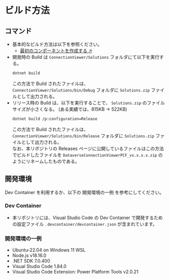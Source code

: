 # ビルド方法

## コマンド

- 基本的なビルド方法は以下を参照ください。
  - [最初のコンポーネントを作成する ↗️](https://learn.microsoft.com/ja-jp/power-apps/developer/component-framework/implementing-controls-using-typescript)
- 開発時の Build は `ConnectionViewer/Solutions` フォルダにて以下を実行する。
  ```bash
  dotnet build
  ```
  この方法で Build されたファイルは、`ConnectionViewer/Solutions/bin/Debug` フォルダに `Solutions.zip` ファイルとして出力される。  
- リリース時の Build は、以下を実行することで、 `Solutions.zip` のファイルサイズが小さくなる。 (ある実績では、815KB -> 522KB)
  ```bash
  dotnet build /p:configuration=Release
  ```
  この方法で Build されたファイルは、`ConnectionViewer/Solutions/bin/Release` フォルダに `Solutions.zip` ファイルとして出力される。  
  なお、本リポジトリの Releases ページに公開しているファイルはこの方法でビルドしたファイルを `DataverseConnectionViewerPCF_vx.x.x.x.zip` のようにリネームしたものである。

## 開発環境

Dev Container を利用するか、以下の 開発環境の一例 を参考にしてください。

### Dev Container

- 本リポジトリには、Visual Studio Code の Dev Container で開発するための設定ファイル `.devcontainer/devcontainer.json` が含まれています。

### 開発環境の一例

- Ubuntu-22.04 on Windows 11 WSL
- Node.js v18.16.0
- .NET SDK 7.0.400
- Visual Studio Code 1.84.0
- Visual Studio Code Extension: Power Platform Tools v2.0.21
